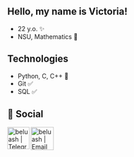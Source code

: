 ## Hello, my name is Victoria!

- 22 y.o. ✨
- NSU, Mathematics 🤡

## Technologies
 
- Python, C, C++ 🧐
- Git ✅
- SQL ✅

## 💬 Social

[<img align="left" width="50px" alt="beluash | Telegram" src="https://www.freepnglogos.com/uploads/telegram-logo-png-0.png" />](https://t.me/mint_snail)
[<img align="left" width="52px" alt="beluash | Email" src="https://www.freepnglogos.com/uploads/black-email-logo-png-0.png" />](mailto:vika.skudina.01@mail.ru)
